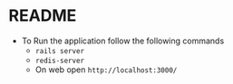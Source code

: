 # README

* To Run the application follow the following commands
   - ```rails server```
   - ```redis-server```
   -  On web open ```http://localhost:3000/```
